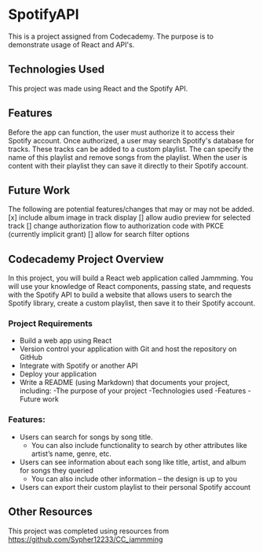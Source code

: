 # SpotifyAPI
This is a project assigned from Codecademy. The purpose is to demonstrate usage of React and API's.

## Technologies Used
This project was made using React and the Spotify API.

## Features
Before the app can function, the user must authorize it to access their Spotify account. Once authorized, a user may search Spotify's database for tracks. These tracks can be added to a custom playlist. The can specify the name of this playlist and remove songs from the playlist. When the user is content with their playlist they can save it directly to their Spotify account.

## Future Work
The following are potential features/changes that may or may not be added.
[x] include album image in track display
[] allow audio preview for selected track
[] change authorization flow to authorization code with PKCE (currently implicit grant)
[] allow for search filter options

## Codecademy Project Overview
In this project, you will build a React web application called Jammming. You will use your knowledge of React components, passing state, and requests with the Spotify API to build a website that allows users to search the Spotify library, create a custom playlist, then save it to their Spotify account.

### Project Requirements
- Build a web app using React
- Version control your application with Git and host the repository on GitHub
- Integrate with Spotify or another API
- Deploy your application
- Write a README (using Markdown) that documents your project, including:
    -The purpose of your project
    -Technologies used
    -Features
    -Future work
### Features:
- Users can search for songs by song title.
    - You can also include functionality to search by other attributes like artist’s name, genre, etc.
- Users can see information about each song like title, artist, and album for songs they queried
    - You can also include other information – the design is up to you
- Users can export their custom playlist to their personal Spotify account

## Other Resources
This project was completed using resources from https://github.com/Sypher12233/CC_jammming